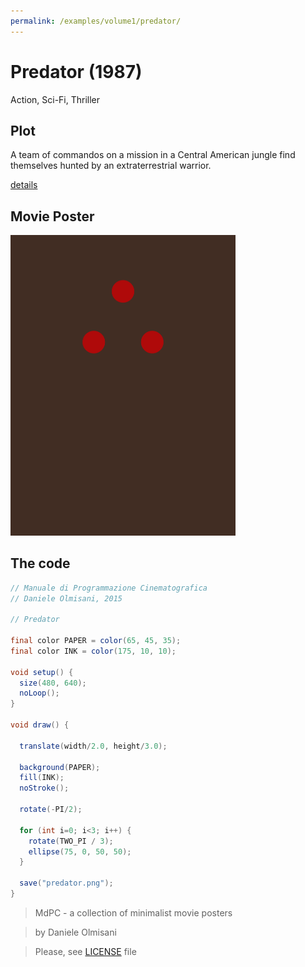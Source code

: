 ```yaml
---
permalink: /examples/volume1/predator/
---
```

# Predator (1987)

Action, Sci-Fi, Thriller

## Plot
A team of commandos on a mission in a Central American jungle find themselves hunted by an extraterrestrial warrior.

[details](https://www.imdb.com/title/tt0093773/)

## Movie Poster
<img src="predator.png"  width="360px" title="Predator">


## The code
```java
// Manuale di Programmazione Cinematografica
// Daniele Olmisani, 2015

// Predator

final color PAPER = color(65, 45, 35);
final color INK = color(175, 10, 10);

void setup() {
  size(480, 640);
  noLoop();
}

void draw() {
  
  translate(width/2.0, height/3.0);
  
  background(PAPER);
  fill(INK);
  noStroke();
  
  rotate(-PI/2);  
  
  for (int i=0; i<3; i++) {
    rotate(TWO_PI / 3);
    ellipse(75, 0, 50, 50);
  }
  
  save("predator.png");
}
```

> MdPC - a collection of minimalist movie posters

> by Daniele Olmisani

> Please, see [LICENSE](../../../LICENSE) file
